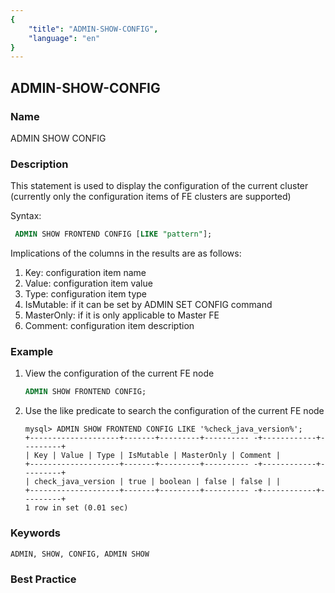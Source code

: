 ```yaml
---
{
    "title": "ADMIN-SHOW-CONFIG",
    "language": "en"
}
---
```


<!--
Licensed to the Apache Software Foundation (ASF) under one
or more contributor license agreements.  See the NOTICE file
distributed with this work for additional information
regarding copyright ownership.  The ASF licenses this file
to you under the Apache License, Version 2.0 (the
"License"); you may not use this file except in compliance
with the License.  You may obtain a copy of the License at

  http://www.apache.org/licenses/LICENSE-2.0

Unless required by applicable law or agreed to in writing,
software distributed under the License is distributed on an
"AS IS" BASIS, WITHOUT WARRANTIES OR CONDITIONS OF ANY
KIND, either express or implied.  See the License for the
specific language governing permissions and limitations
under the License.
-->

## ADMIN-SHOW-CONFIG

### Name

ADMIN SHOW CONFIG

### Description

This statement is used to display the configuration of the current cluster (currently only the configuration items of FE clusters are supported)

Syntax:

```sql
 ADMIN SHOW FRONTEND CONFIG [LIKE "pattern"];
````

Implications of the columns in the results are as follows:

1. Key: configuration item name
2. Value: configuration item value
3. Type: configuration item type
4. IsMutable: if it can be set by ADMIN SET CONFIG command
5. MasterOnly: if it is only applicable to Master FE
6. Comment: configuration item description

### Example

 1. View the configuration of the current FE node

       ```sql
       ADMIN SHOW FRONTEND CONFIG;
       ```

2. Use the like predicate to search the configuration of the current FE node

   ````
   mysql> ADMIN SHOW FRONTEND CONFIG LIKE '%check_java_version%';
   +--------------------+-------+---------+---------- -+------------+---------+
   | Key | Value | Type | IsMutable | MasterOnly | Comment |
   +--------------------+-------+---------+---------- -+------------+---------+
   | check_java_version | true | boolean | false | false | |
   +--------------------+-------+---------+---------- -+------------+---------+
   1 row in set (0.01 sec)
   ````

### Keywords

    ADMIN, SHOW, CONFIG, ADMIN SHOW

### Best Practice

